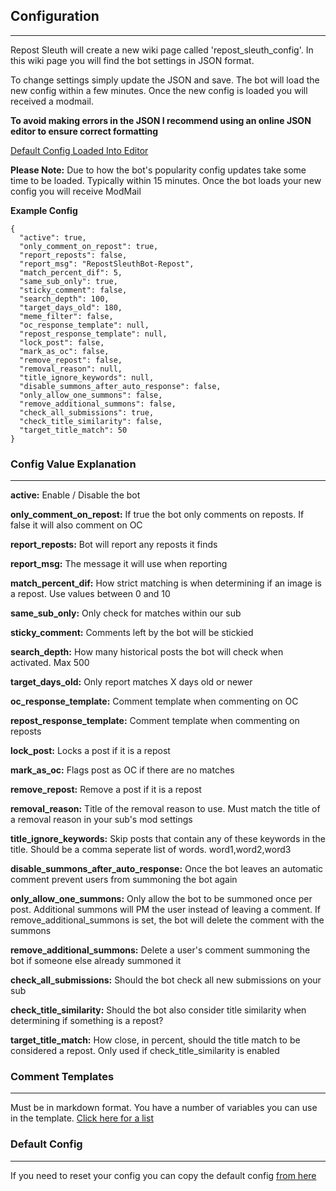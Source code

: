 ## Configuration
---
Repost Sleuth will create a new wiki page called 'repost_sleuth_config'.  In this wiki page you will find the bot settings in JSON format. 

To change settings simply update the JSON and save.  The bot will load the new config within a few minutes.  Once the new config is loaded you will received a modmail.

**To avoid making errors in the JSON I recommend using an online JSON editor to ensure correct formatting**

[Default Config Loaded Into Editor](https://jsoneditoronline.org/#left=cloud.5485ac46f0f349169a40e11f0db6a956)

**Please Note:** Due to how the bot's popularity config updates take some time to be loaded.  Typically within 15 minutes. Once the bot loads your new config you will receive ModMail 

**Example Config**

```
{
  "active": true,
  "only_comment_on_repost": true,
  "report_reposts": false,
  "report_msg": "RepostSleuthBot-Repost",
  "match_percent_dif": 5,
  "same_sub_only": true,
  "sticky_comment": false,
  "search_depth": 100,
  "target_days_old": 180,
  "meme_filter": false,
  "oc_response_template": null,
  "repost_response_template": null,
  "lock_post": false,
  "mark_as_oc": false,
  "remove_repost": false,
  "removal_reason": null,
  "title_ignore_keywords": null,
  "disable_summons_after_auto_response": false,
  "only_allow_one_summons": false,
  "remove_additional_summons": false,
  "check_all_submissions": true,
  "check_title_similarity": false,
  "target_title_match": 50
}
```



### Config Value Explanation

---

**active:** Enable / Disable the bot

**only_comment_on_repost:** If true the bot only comments on reposts.  If false it will also comment on OC

**report_reposts:** Bot will report any reposts it finds

**report_msg:** The message it will use when reporting

**match_percent_dif:** How strict matching is when determining if an image is a repost. Use values between 0 and 10

**same_sub_only:** Only check for matches within our sub

**sticky_comment:** Comments left by the bot will be stickied

**search_depth:** How many historical posts the bot will check when activated. Max 500

**target_days_old:** Only report matches X days old or newer

**oc_response_template:** Comment template when commenting on OC

**repost_response_template:** Comment template when commenting on reposts

**lock_post:** Locks a post if it is a repost

**mark_as_oc:** Flags post as OC if there are no matches

**remove_repost:** Remove a post if it is a repost

**removal_reason:** Title of the removal reason to use.  Must match the title of a removal reason in your sub's mod settings

**title_ignore_keywords:** Skip posts that contain any of these keywords in the title.  Should be a comma seperate list of words.  word1,word2,word3

**disable_summons_after_auto_response:** Once the bot leaves an automatic comment prevent users from summoning the bot again 

**only_allow_one_summons:** Only allow the bot to be summoned once per post.  Additional summons will PM the user instead of leaving a comment. If remove_additional_summons is set, the bot will delete the comment with the summons

**remove_additional_summons:** Delete a user's comment summoning the bot if someone else already summoned it

**check_all_submissions:** Should the bot check all new submissions on your sub

**check_title_similarity:** Should the bot also consider title similarity when determining if something is a repost? 

**target_title_match:** How close, in percent, should the title match to be considered a repost.  Only used if check_title_similarity is enabled

### Comment Templates
---
Must be in markdown format.  You have a number of variables you can use in the template.  [Click here for a list](https://www.reddit.com/r/RepostSleuthBot/wiki/add-you-sub/repost-message-template)

### Default Config
---
If you need to reset your config you can copy the default config [from here](https://www.reddit.com/r/RepostSleuthBot/wiki/add-you-sub/bot-config)